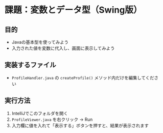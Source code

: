 # 課題：変数とデータ型（Swing版）

## 目的
- Javaの基本型を使ってみよう
- 入力された値を変数に代入し、画面に表示してみよう

## 実装するファイル
- `ProfileHandler.java` の `createProfile()` メソッド内だけを編集してください

## 実行方法
1. IntelliJでこのフォルダを開く
2. `ProfileViewer.java` を右クリック → Run
3. 入力欄に値を入れて「表示する」ボタンを押すと、結果が表示されます
